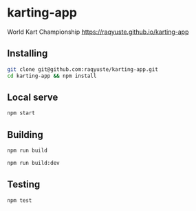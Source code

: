 # karting-app
World Kart Championship
https://raqyuste.github.io/karting-app

## Installing
```sh
git clone git@github.com:raqyuste/karting-app.git
cd karting-app && npm install
```

## Local serve
```sh
npm start
```

## Building
```sh
npm run build
```

```sh
npm run build:dev
```

## Testing
```sh
npm test
```
